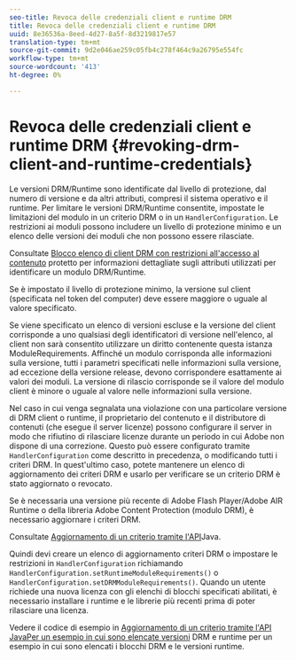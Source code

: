```yaml
---
seo-title: Revoca delle credenziali client e runtime DRM
title: Revoca delle credenziali client e runtime DRM
uuid: 8e36536a-8eed-4d27-8a5f-8d3219817e57
translation-type: tm+mt
source-git-commit: 9d2e046ae259c05fb4c278f464c9a26795e554fc
workflow-type: tm+mt
source-wordcount: '413'
ht-degree: 0%

---
```



# Revoca delle credenziali client e runtime DRM {#revoking-drm-client-and-runtime-credentials}

Le versioni DRM/Runtime sono identificate dal livello di protezione, dal numero di versione e da altri attributi, compresi il sistema operativo e il runtime. Per limitare le versioni DRM/Runtime consentite, impostate le limitazioni del modulo in un criterio DRM o in un `HandlerConfiguration`. Le restrizioni ai moduli possono includere un livello di protezione minimo e un elenco delle versioni dei moduli che non possono essere rilasciate.

Consultate [Blocco elenco di client DRM con restrizioni all&#39;accesso al contenuto](../../protecting-content/introduction/usage-rules/runtime-application-restrictions/blocklist-drm-clients.md) protetto per informazioni dettagliate sugli attributi utilizzati per identificare un modulo DRM/Runtime.

Se è impostato il livello di protezione minimo, la versione sul client (specificata nel token del computer) deve essere maggiore o uguale al valore specificato.

Se viene specificato un elenco di versioni escluse e la versione del client corrisponde a uno qualsiasi degli identificatori di versione nell&#39;elenco, al client non sarà consentito utilizzare un diritto contenente questa istanza ModuleRequirements. Affinché un modulo corrisponda alle informazioni sulla versione, tutti i parametri specificati nelle informazioni sulla versione, ad eccezione della versione release, devono corrispondere esattamente ai valori dei moduli. La versione di rilascio corrisponde se il valore del modulo client è minore o uguale al valore nelle informazioni sulla versione.

Nel caso in cui venga segnalata una violazione con una particolare versione di DRM client o runtime, il proprietario del contenuto e il distributore di contenuti (che esegue il server licenze) possono configurare il server in modo che rifiutino di rilasciare licenze durante un periodo in cui Adobe non dispone di una correzione. Questo può essere configurato tramite `HandlerConfiguration` come descritto in precedenza, o modificando tutti i criteri DRM. In quest&#39;ultimo caso, potete mantenere un elenco di aggiornamento dei criteri DRM e usarlo per verificare se un criterio DRM è stato aggiornato o revocato.

Se è necessaria una versione più recente di Adobe Flash Player/Adobe AIR Runtime o della libreria Adobe Content Protection (modulo DRM), è necessario aggiornare i criteri DRM.

Consultate [Aggiornamento di un criterio tramite l&#39;API](../../protecting-content/working-policies-overview/updating-policy-using-java-api.md)Java.

Quindi devi creare un elenco di aggiornamento criteri DRM o impostare le restrizioni in `HandlerConfiguration` richiamando `HandlerConfiguration.setRuntimeModuleRequirements()` o `HandlerConfiguration.setDRMModuleRequirements()`. Quando un utente richiede una nuova licenza con gli elenchi di blocchi specificati abilitati, è necessario installare i runtime e le librerie più recenti prima di poter rilasciare una licenza.

Vedere il codice di esempio in [Aggiornamento di un criterio tramite l&#39;API JavaPer un esempio in cui sono elencate versioni](../../protecting-content/working-policies-overview/updating-policy-using-java-api.md) DRM e runtime per un esempio in cui sono elencati i blocchi DRM e le versioni runtime.
